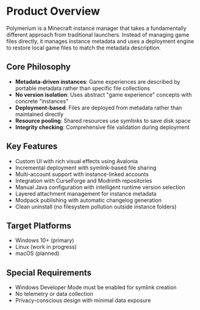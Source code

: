 # Product Overview

Polymerium is a Minecraft instance manager that takes a fundamentally different approach from traditional launchers. Instead of managing game files directly, it manages instance metadata and uses a deployment engine to restore local game files to match the metadata description.

## Core Philosophy

- **Metadata-driven instances**: Game experiences are described by portable metadata rather than specific file collections
- **No version isolation**: Uses abstract "game experience" concepts with concrete "instances" 
- **Deployment-based**: Files are deployed from metadata rather than maintained directly
- **Resource pooling**: Shared resources use symlinks to save disk space
- **Integrity checking**: Comprehensive file validation during deployment

## Key Features

- Custom UI with rich visual effects using Avalonia
- Incremental deployment with symlink-based file sharing
- Multi-account support with instance-linked accounts
- Integration with CurseForge and Modrinth repositories
- Manual Java configuration with intelligent runtime version selection
- Layered attachment management for instance metadata
- Modpack publishing with automatic changelog generation
- Clean uninstall (no filesystem pollution outside instance folders)

## Target Platforms

- Windows 10+ (primary)
- Linux (work in progress)
- macOS (planned)

## Special Requirements

- Windows Developer Mode must be enabled for symlink creation
- No telemetry or data collection
- Privacy-conscious design with minimal data exposure